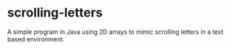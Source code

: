 # scrolling-letters
A simple program in Java using 2D arrays to mimic scrolling letters in a text based environment. 
